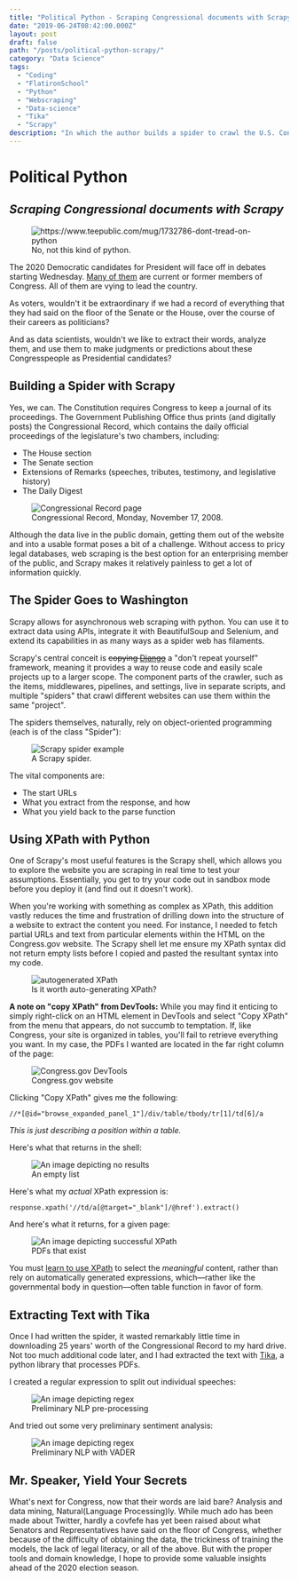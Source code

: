 ```yaml
---
title: "Political Python - Scraping Congressional documents with Scrapy"
date: "2019-06-24T08:42:00.000Z"
layout: post
draft: false
path: "/posts/political-python-scrapy/"
category: "Data Science"
tags:
  - "Coding"
  - "FlatironSchool"
  - "Python"
  - "Webscraping"
  - "Data-science"
  - "Tika"
  - "Scrapy"
description: "In which the author builds a spider to crawl the U.S. Congressional Record"
---
```

# Political Python
## _Scraping Congressional documents with Scrapy_

<figure style="width: 400px">
	<img src="python.png" alt="https://www.teepublic.com/mug/1732786-dont-tread-on-python">
	<figcaption>No, not this kind of python.</figcaption>
</figure>

The 2020 Democratic candidates for President will face off in debates starting Wednesday. [Many of them](https://www.washingtonpost.com/politics/2019/05/17/which-candidates-have-made-democratic-debate-stage/?utm_term=.a739a1f8a25a) are current or former members of Congress. All of them are vying to lead the country.

As voters, wouldn't it be extraordinary if we had a record of everything that they had said on the floor of the Senate or the House, over the course of their careers as politicians?  

And as data scientists, wouldn't we like to extract their words, analyze them, and use them to make judgments or predictions about these Congresspeople as Presidential candidates?

## Building a Spider with Scrapy

Yes, we can. The Constitution requires Congress to keep a journal of its proceedings. The Government Publishing Office thus prints (and digitally posts) the Congressional Record, which contains the daily official proceedings of the legislature's two chambers, including:
+ The House section
+ The Senate section
+ Extensions of Remarks (speeches, tributes, testimony, and legislative history)
+ The Daily Digest

<figure style="width: 400px">
	<img src="CR1.png" alt="Congressional Record page">
	<figcaption>Congressional Record, Monday, November 17, 2008.</figcaption>
</figure>

Although the data live in the public domain, getting them out of the website and into a usable format poses a bit of a challenge. Without access to pricy legal databases, web scraping is the best option for an enterprising member of the public, and Scrapy makes it relatively painless to get a lot of information quickly.

## The Spider Goes to Washington

 Scrapy allows for asynchronous web scraping with python. You can use it to extract data using APIs, integrate it with BeautifulSoup and Selenium, and extend its capabilities in as many ways as a spider web has filaments.

 Scrapy's central conceit is ~~copying [Django](https://www.djangoproject.com/)~~ a "don't repeat yourself" framework, meaning it provides a way to reuse code and easily scale projects up to a larger scope. The component parts of the crawler, such as the items, middlewares, pipelines, and settings, live in separate scripts, and multiple "spiders" that crawl different websites can use them within the same "project".

 The spiders themselves, naturally, rely on object-oriented programming (each is of the class "Spider"):

 <figure style="width: 400px">
 	<img src="spider.png" alt="Scrapy spider example">
 	<figcaption>A Scrapy spider.</figcaption>
 </figure>

 The vital components are:
 + The start URLs
 + What you extract from the response, and how
 + What you yield back to the parse function

## Using XPath with Python

One of Scrapy's most useful features is the Scrapy shell, which allows you to explore the website you are scraping in real time to test your assumptions. Essentially, you get to try your code out in sandbox mode before you deploy it (and find out it doesn't work).

When you're working with something as complex as XPath, this addition vastly reduces the time and frustration of drilling down into the structure of a website to extract the content you need. For instance, I needed to fetch partial URLs and text from particular elements within the HTML on the Congress.gov website. The Scrapy shell let me ensure my XPath syntax did not return empty lists before I copied and pasted the resultant syntax into my code.

<figure style="width: 400px">
	<img src="auto_x.png" alt="autogenerated XPath">
	<figcaption>Is it worth auto-generating XPath?</figcaption>
</figure>


**A note on "copy XPath" from DevTools:** While you may find it enticing to simply right-click on an HTML element in DevTools and select "Copy XPath" from the menu that appears, do not succumb to temptation. If, like Congress, your site is organized in tables, you'll fail to retrieve everything you want. In my case, the PDFs I wanted are located in the far right column of the page:

<figure style="width: 400px">
	<img src="Congressgov.png" alt="Congress.gov DevTools">
	<figcaption>Congress.gov website</figcaption>
</figure>

Clicking "Copy XPath" gives me the following:
```
//*[@id="browse_expanded_panel_1"]/div/table/tbody/tr[1]/td[6]/a
```
_This is just describing a position within a table._

Here's what that returns in the shell:

<figure style="width: 400px">
	<img src="bad_x.png" alt="An image depicting no results">
	<figcaption>An empty list</figcaption>
</figure>

Here's what my _actual_ XPath expression is:

```
response.xpath('//td/a[@target="_blank"]/@href').extract()
```
And here's what it returns, for a given page:

<figure style="width: 400px">
	<img src="good_x.png" alt="An image depicting successful XPath">
	<figcaption>PDFs that exist</figcaption>
</figure>

You must [learn to use XPath](https://www.guru99.com/xpath-selenium.html) to select the _meaningful_ content, rather than rely on automatically generated expressions, which––rather like the governmental body in question––often table function in favor of form.

## Extracting Text with Tika

Once I had written the spider, it wasted remarkably little time in downloading 25 years' worth of the Congressional Record to my hard drive. Not too much additional code later, and I had extracted the text with [Tika](https://github.com/chrismattmann/tika-python), a python library that processes PDFs.

I created a regular expression to split out individual speeches:

<figure style="width: 400px">
	<img src="NLP.png" alt="An image depicting regex">
	<figcaption>Preliminary NLP pre-processing</figcaption>
</figure>

And tried out some very preliminary sentiment analysis:

<figure style="width: 400px">
	<img src="NLP2.png" alt="An image depicting regex">
	<figcaption>Preliminary NLP with VADER</figcaption>
</figure>

## Mr. Speaker, Yield Your Secrets

What's next for Congress, now that their words are laid bare? Analysis and data mining, Natural(Language Processing)ly. While much ado has been made about Twitter, hardly a covfefe has yet been raised about what Senators and Representatives have said on the floor of Congress, whether because of the difficulty of obtaining the data, the trickiness of training the models, the lack of legal literacy, or all of the above. But with the proper tools and domain knowledge, I hope to provide some valuable insights ahead of the 2020 election season.
